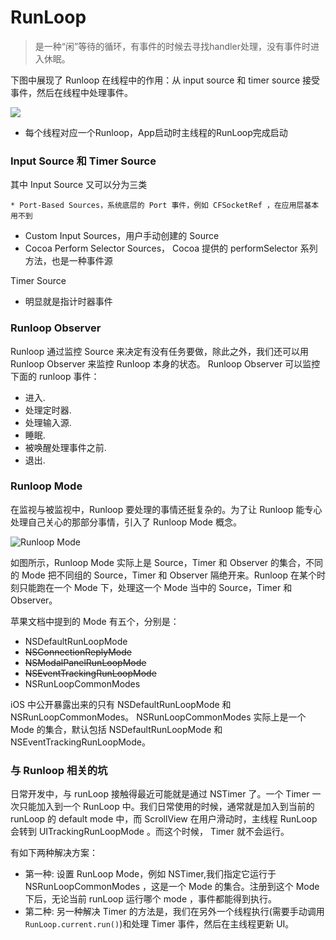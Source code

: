 # RunLoop

> 是一种“闲”等待的循环，有事件的时候去寻找handler处理，没有事件时进入休眠。

下图中展现了 Runloop 在线程中的作用：从 input source 和 timer source 接受事件，然后在线程中处理事件。

![](https://developer.apple.com/library/ios/documentation/Cocoa/Conceptual/Multithreading/Art/runloop.jpg)



- 每个线程对应一个Runloop，App启动时主线程的RunLoop完成启动

### Input Source 和 Timer Source

其中 Input Source 又可以分为三类

    * Port-Based Sources，系统底层的 Port 事件，例如 CFSocketRef ，在应用层基本用不到

- Custom Input Sources，用户手动创建的 Source
- Cocoa Perform Selector Sources， Cocoa 提供的 performSelector 系列方法，也是一种事件源

Timer Source

   - 明显就是指计时器事件

### Runloop Observer

Runloop 通过监控 Source 来决定有没有任务要做，除此之外，我们还可以用 Runloop Observer 来监控 Runloop 本身的状态。 Runloop Observer 可以监控下面的 runloop 事件：

- 进入.
- 处理定时器.
- 处理输入源.
- 睡眠.
- 被唤醒处理事件之前.
- 退出.

### Runloop Mode

在监视与被监视中，Runloop 要处理的事情还挺复杂的。为了让 Runloop 能专心处理自己关心的那部分事情，引入了 Runloop Mode 概念。

![Runloop Mode](http://cc.cocimg.com/api/uploads/20150528/1432798883604537.png)

如图所示，Runloop Mode 实际上是 Source，Timer 和 Observer 的集合，不同的 Mode 把不同组的 Source，Timer 和 Observer 隔绝开来。Runloop 在某个时刻只能跑在一个 Mode 下，处理这一个 Mode 当中的 Source，Timer 和 Observer。

苹果文档中提到的 Mode 有五个，分别是：

- NSDefaultRunLoopMode
- ~~NSConnectionReplyMode~~
- ~~NSModalPanelRunLoopMode~~
- ~~NSEventTrackingRunLoopMode~~
- NSRunLoopCommonModes

iOS 中公开暴露出来的只有 NSDefaultRunLoopMode 和 NSRunLoopCommonModes。 NSRunLoopCommonModes 实际上是一个 Mode 的集合，默认包括 NSDefaultRunLoopMode 和 NSEventTrackingRunLoopMode。

### 与 Runloop 相关的坑

日常开发中，与 runLoop 接触得最近可能就是通过 NSTimer 了。一个 Timer 一次只能加入到一个 RunLoop 中。我们日常使用的时候，通常就是加入到当前的 runLoop 的 default mode 中，而 ScrollView 在用户滑动时，主线程 RunLoop 会转到 UITrackingRunLoopMode 。而这个时候， Timer 就不会运行。

有如下两种解决方案：

- 第一种: 设置 RunLoop Mode，例如 NSTimer,我们指定它运行于 NSRunLoopCommonModes ，这是一个 Mode 的集合。注册到这个 Mode 下后，无论当前 runLoop 运行哪个 mode ，事件都能得到执行。
- 第二种: 另一种解决 Timer 的方法是，我们在另外一个线程执行(需要手动调用`RunLoop.current.run()`)和处理 Timer 事件，然后在主线程更新 UI。